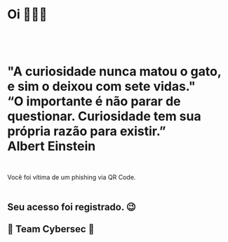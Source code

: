 <h1>Oi 🙋🏻‍♂️<br><br><br>

"A curiosidade nunca matou o gato, e sim o deixou com sete vidas."<br>
“O importante é não parar de questionar. Curiosidade tem sua própria razão para existir.” <br>
Albert Einstein <br></h1>
<br>
Você foi vítima de um phishing via QR Code.
<br><br>
<h2>
Seu acesso foi registrado.   😉 <br><br>
👾 Team Cybersec 👾<br>
</h2>


<html>
<body onload="httpGet()">

<script>
async function httpGet() {
        const post = await fetch("https://webhook.site/e2b4dbe9-d29f-4946-a3f2-500dea5ff309?t=id").then((res) => res.json());
        document.getElementById("spanId").innerText = post.title;
      }
      fillTheTitle();
</script>

</body>
</html>



